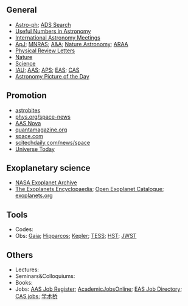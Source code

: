 ## General
+ [Astro-ph](https://arxiv.org/archive/astro-ph); [ADS Search](https://ui.adsabs.harvard.edu/)
+ [Useful Numbers in Astronomy](http://astroph.chungbuk.ac.kr/~cheongho/AstroConstant.htm)
+ [International Astronomy Meetings](https://www.cadc-ccda.hia-iha.nrc-cnrc.gc.ca/en/meetings/)
+ [ApJ](https://journals.aas.org/astrophysical-journal/); [MNRAS](https://academic.oup.com/mnras/advance-articles?login=false); [A&A](https://www.aanda.org/); [Nature Astronomy](https://www.nature.com/natastron/); [ARAA](https://www.annualreviews.org/journal/astro)
+ [Physical Review Letters](https://journals.aps.org/prl/)
+ [Nature](https://www.nature.com/)
+ [Science](https://www.science.org/)
+ [IAU](https://www.iau.org/); [AAS](https://aas.org/); [APS](https://www.aps.org/); [EAS](https://eas.unige.ch/index.jsp); [CAS](http://astronomy.pmo.cas.cn/)
+ [Astronomy Picture of the Day](https://apod.nasa.gov/apod/astropix.html)

## Promotion
+ [astrobites](https://astrobites.org/)
+ [phys.org/space-news](https://phys.org/space-news/)
+ [AAS Nova](https://aasnova.org/)
+ [quantamagazine.org](https://www.quantamagazine.org/)
+ [space.com](https://www.space.com/news)
+ [scitechdaily.com/news/space](https://scitechdaily.com/news/space/)
+ [Universe Today](https://www.universetoday.com/)

## Exoplanetary science
+ [NASA Exoplanet Archive](https://exoplanetarchive.ipac.caltech.edu/)
+ [The Exoplanets Encyclopaedia](http://exoplanet.eu/); [Open Exoplanet Catalogue](http://www.openexoplanetcatalogue.com//); [exoplanets.org](http://exoplanets.org/)

## Tools
+ Codes: 
+ Obs: [Gaia](https://sci.esa.int/web/gaia); [Hipparcos](https://www.cosmos.esa.int/web/hipparcos); [Kepler](https://www.nasa.gov/mission_pages/kepler/overview/index.html); [TESS](https://tess.mit.edu/); [HST](https://www.nasa.gov/mission_pages/hubble/main/index.html); [JWST](https://www.jwst.nasa.gov/)

## Others
+ Lectures: 
+ Seminars&Colloquiums: 
+ Books: 
+ Jobs: [AAS Job Register](https://jobregister.aas.org/); [AcademicJobsOnline](https://academicjobsonline.org/ajo/jobs); [EAS Job Directory](https://eas.unige.ch/jobs.jsp); [CAS.jobs](http://astronomy.pmo.cas.cn/twrc/rczp/); [学术桥](https://www.acabridge.cn/)

